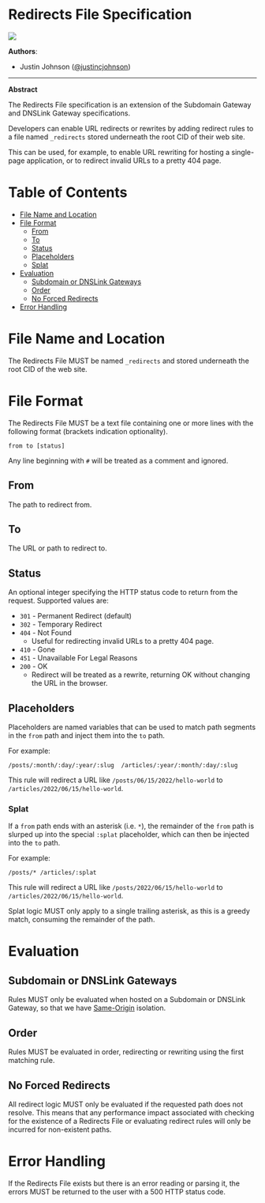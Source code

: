 # Redirects File Specification

![](https://img.shields.io/badge/status-wip-orange.svg?style=flat-square)

**Authors**:

- Justin Johnson ([@justincjohnson](https://github.com/justincjohnson))

----

**Abstract**

The Redirects File specification is an extension of the Subdomain Gateway and DNSLink Gateway specifications.

Developers can enable URL redirects or rewrites by adding redirect rules to a file named `_redirects` stored underneath the root CID of their web site.

This can be used, for example, to enable URL rewriting for hosting a single-page application, or to redirect invalid URLs to a pretty 404 page.

# Table of Contents

- [File Name and Location](#file-name-and-location)
- [File Format](#file-format)
  - [From](#from)
  - [To](#to)
  - [Status](#status)
  - [Placeholders](#placeholders)
  - [Splat](#splat)
- [Evaluation](#evaluation)
  - [Subdomain or DNSLink Gateways](#subdomain-or-dnslink-gateways)
  - [Order](#order)
  - [No Forced Redirects](#no-forced-redirects)
- [Error Handling](#error-handling)

# File Name and Location

The Redirects File MUST be named `_redirects` and stored underneath the root CID of the web site.

# File Format

The Redirects File MUST be a text file containing one or more lines with the following format (brackets indication optionality).

```
from to [status]
```

Any line beginning with `#` will be treated as a comment and ignored.

## From

The path to redirect from.

## To

The URL or path to redirect to.

## Status

An optional integer specifying the HTTP status code to return from the request.  Supported values are:

- `301` - Permanent Redirect (default)
- `302` - Temporary Redirect
- `404` - Not Found
  - Useful for redirecting invalid URLs to a pretty 404 page.
- `410` - Gone
- `451` - Unavailable For Legal Reasons  
- `200` - OK
  - Redirect will be treated as a rewrite, returning OK without changing the URL in the browser.

## Placeholders

Placeholders are named variables that can be used to match path segments in the `from` path and inject them into the `to` path.

For example:

```
/posts/:month/:day/:year/:slug  /articles/:year/:month/:day/:slug
```

This rule will redirect a URL like `/posts/06/15/2022/hello-world` to `/articles/2022/06/15/hello-world`.

### Splat

If a `from` path ends with an asterisk (i.e. `*`), the remainder of the `from` path is slurped up into the special `:splat` placeholder, which can then be injected into the `to` path.

For example:

```
/posts/* /articles/:splat
```

This rule will redirect a URL like `/posts/2022/06/15/hello-world` to `/articles/2022/06/15/hello-world`.

Splat logic MUST only apply to a single trailing asterisk, as this is a greedy match, consuming the remainder of the path.

# Evaluation

## Subdomain or DNSLink Gateways

Rules MUST only be evaluated when hosted on a Subdomain or DNSLink Gateway, so that we have [Same-Origin](https://en.wikipedia.org/wiki/Same-origin_policy) isolation.

## Order

Rules MUST be evaluated in order, redirecting or rewriting using the first matching rule.

## No Forced Redirects

All redirect logic MUST only be evaluated if the requested path does not resolve.  This means that any performance impact associated with checking for the existence of a Redirects File or evaluating redirect rules will only be incurred for non-existent paths.

# Error Handling

If the Redirects File exists but there is an error reading or parsing it, the errors MUST be returned to the user with a 500 HTTP status code.